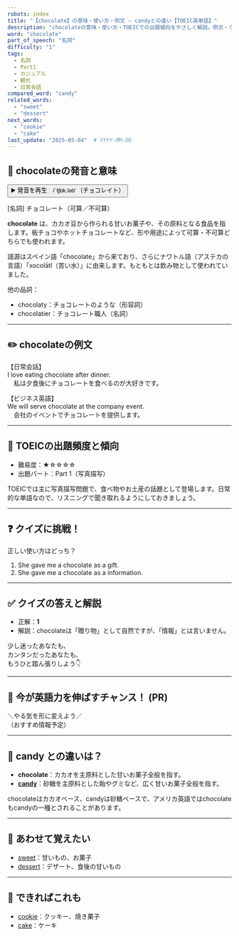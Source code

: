 ```yaml
---
robots: index
title: "【chocolate】の意味・使い方・例文 ― candyとの違い【TOEIC英単語】"
description: "chocolateの意味・使い方・TOEICでの出題傾向をやさしく解説。例文・クイズ付きでcandyとの違いもわかりやすく学べます。"
word: "chocolate"
part_of_speech: "名詞"
difficulty: "1"
tags:
  - 名詞
  - Part1
  - カジュアル
  - 観光
  - 日常会話
compared_word: "candy"
related_words:
  - "sweet"
  - "dessert"
next_words:
  - "cookie"
  - "cake"
last_update: "2025-05-04"  # YYYY-MM-DD
---
```


## 🔰 chocolateの発音と意味

<button class="play-audio" onclick="playTTS('chocolate')">
  <span class="play-audio-main">
    ▶️ 発音を再生　/ˈtʃɒk.lət/
  </span>
  <span class="play-audio-sub">
    （チョコレイト）
  </span>
</button>

[名詞] チョコレート（可算／不可算）

**chocolate** は、カカオ豆から作られる甘いお菓子や、その原料となる食品を指します。板チョコやホットチョコレートなど、形や用途によって可算・不可算どちらでも使われます。

語源はスペイン語「chocolate」から来ており、さらにナワトル語（アステカの言語）「xocolātl（苦い水）」に由来します。もともとは飲み物として使われていました。

他の品詞：  
- chocolaty：チョコレートのような（形容詞）
- chocolatier：チョコレート職人（名詞）

---

## ✏️ chocolateの例文

【日常会話】  
I love eating chocolate after dinner.  
　私は夕食後にチョコレートを食べるのが大好きです。

【ビジネス英語】  
We will serve chocolate at the company event.  
　会社のイベントでチョコレートを提供します。

---

## 🎯 TOEICの出題頻度と傾向

- 難易度：★☆☆☆☆
- 出題パート：Part 1（写真描写）

TOEICでは主に写真描写問題で、食べ物やお土産の話題として登場します。日常的な単語なので、リスニングで聞き取れるようにしておきましょう。

---

## ❓ クイズに挑戦！

正しい使い方はどっち？

1. She gave me a chocolate as a gift.  
2. She gave me a chocolate as a information.

---

## ✅ クイズの答えと解説

- 正解：**1**
- 解説：chocolateは「贈り物」として自然ですが、「情報」とは言いません。

少し迷ったあなたも、  
カンタンだったあなたも、  
もうひと踏ん張りしよう👇️

---

## 🚀 今が英語力を伸ばすチャンス！ (PR)

<div class="info-center">
＼やる気を形に変えよう／<br>  
（おすすめ情報予定）
</div>

---

## 🤔  candy との違いは？

- **chocolate**：カカオを主原料とした甘いお菓子全般を指す。
- **[candy](/word/candy)**：砂糖を主原料とした飴やグミなど、広く甘いお菓子全般を指す。

chocolateはカカオベース、candyは砂糖ベースで、アメリカ英語ではchocolateもcandyの一種とされることがあります。

---

## 🧩 あわせて覚えたい

- [sweet](/word/sweet)：甘いもの、お菓子
- [dessert](/word/dessert)：デザート、食後の甘いもの

---

## 📖 できればこれも

- [cookie](/word/cookie)：クッキー、焼き菓子
- [cake](/word/cake)：ケーキ

<!-- cvid: aid04_bid12 -->
